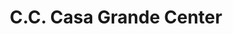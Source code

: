 ---
title: "C.C. Casa Grande Center"
url: /barcelona/c-c-casa-grande-center/
shop: Einkaufszentrum
---